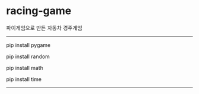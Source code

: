 # racing-game
파이게임으로 만든 자동차 경주게임

---------------------------

pip install pygame

pip install random

pip install math

pip install time

---------------------------
